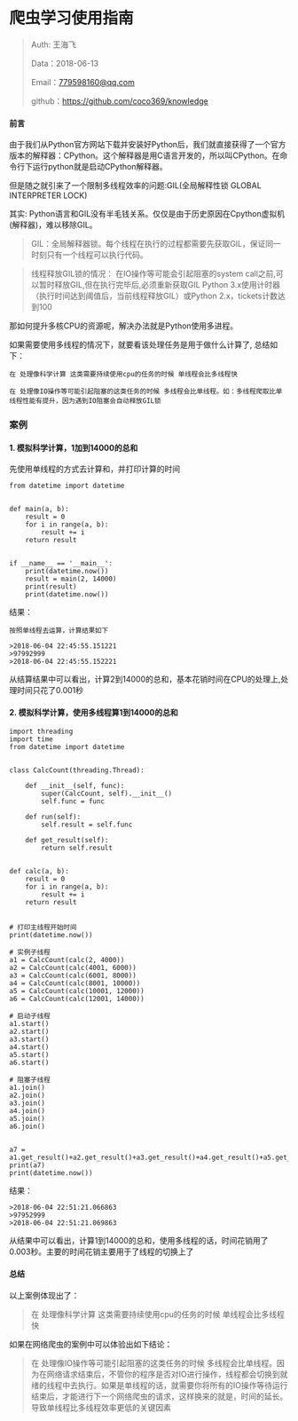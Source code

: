 
# 爬虫学习使用指南

>Auth: 王海飞
>
>Data：2018-06-13
>
>Email：779598160@qq.com
>
>github：https://github.com/coco369/knowledge
>

#### 前言

由于我们从Python官方网站下载并安装好Python后，我们就直接获得了一个官方版本的解释器：CPython。这个解释器是用C语言开发的，所以叫CPython。在命令行下运行python就是启动CPython解释器。

但是随之就引来了一个限制多线程效率的问题:GIL(全局解释性锁 GLOBAL INTERPRETER LOCK)

其实:
Python语言和GIL没有半毛钱关系。仅仅是由于历史原因在Cpython虚拟机(解释器)，难以移除GIL。

>GIL：全局解释器锁。每个线程在执行的过程都需要先获取GIL，保证同一时刻只有一个线程可以执行代码。

>线程释放GIL锁的情况： 在IO操作等可能会引起阻塞的system call之前,可以暂时释放GIL,但在执行完毕后,必须重新获取GIL Python 3.x使用计时器（执行时间达到阈值后，当前线程释放GIL）或Python 2.x，tickets计数达到100


那如何提升多核CPU的资源呢，解决办法就是Python使用多进程。

如果需要使用多线程的情况下，就要看该处理任务是用于做什么计算了, 总结如下：


	在 处理像科学计算 这类需要持续使用cpu的任务的时候 单线程会比多线程快
	    
	在 处理像IO操作等可能引起阻塞的这类任务的时候 多线程会比单线程。如：多线程爬取比单线程性能有提升，因为遇到IO阻塞会自动释放GIL锁


### 案例

#### 1. 模拟科学计算，1加到14000的总和

先使用单线程的方式去计算和，并打印计算的时间

	
	from datetime import datetime
	
	
	def main(a, b):
	    result = 0
	    for i in range(a, b):
	        result += i
	    return result
	
	
	if __name__ == '__main__':
	    print(datetime.now())
	    result = main(2, 14000)
	    print(result)
	    print(datetime.now())


结果：
	
	按照单线程去运算，计算结果如下

	>2018-06-04 22:45:55.151221
	>97992999
	>2018-06-04 22:45:55.152221

从结算结果中可以看出，计算2到14000的总和，基本花销时间在CPU的处理上,处理时间只花了0.001秒


#### 2. 模拟科学计算，使用多线程算1到14000的总和

	
	import threading
	import time
	from datetime import datetime
	
	
	class CalcCount(threading.Thread):
	
	    def __init__(self, func):
	        super(CalcCount, self).__init__()
	        self.func = func
	
	    def run(self):
	        self.result = self.func
	
	    def get_result(self):
	        return self.result
	
	
	def calc(a, b):
	    result = 0
	    for i in range(a, b):
	        result += i
	    return result

	
	# 打印主线程开始时间
	print(datetime.now())
	
	# 实例子线程
	a1 = CalcCount(calc(2, 4000))
	a2 = CalcCount(calc(4001, 6000))
	a3 = CalcCount(calc(6001, 8000))
	a4 = CalcCount(calc(8001, 10000))
	a5 = CalcCount(calc(10001, 12000))
	a6 = CalcCount(calc(12001, 14000))
	
	# 启动子线程
	a1.start()
	a2.start()
	a3.start()
	a4.start()
	a5.start()
	a6.start()
	
	# 阻塞子线程
	a1.join()
	a2.join()
	a3.join()
	a4.join()
	a5.join()
	a6.join()
	
	
	a7 = a1.get_result()+a2.get_result()+a3.get_result()+a4.get_result()+a5.get_result()+a6.get_result()
	print(a7)
	print(datetime.now())
	
结果：
	
	>2018-06-04 22:51:21.066863
	>97952999
	>2018-06-04 22:51:21.069863

从结果中可以看出，计算1到14000的总和，使用多线程的话，时间花销用了0.003秒。主要的时间花销主要用于了线程的切换上了


#### 总结

以上案例体现出了：

>在 处理像科学计算 这类需要持续使用cpu的任务的时候 单线程会比多线程快

如果在网络爬虫的案例中可以体验出如下结论：

>在 处理像IO操作等可能引起阻塞的这类任务的时候 多线程会比单线程。因为在网络请求结束后，不管你的程序是否对IO进行操作，线程都会切换到就绪的线程中去执行。如果是单线程的话，就需要你将所有的IO操作等待运行结束后，才能进行下一个网络爬虫的请求，这样换来的就是，时间的延长。导致单线程比多线程效率更低的关键因素